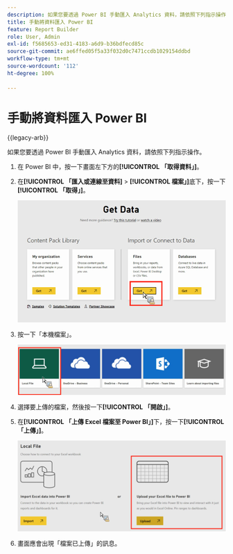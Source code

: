 ```yaml
---
description: 如果您要透過 Power BI 手動匯入 Analytics 資料，請依照下列指示操作。
title: 手動將資料匯入 Power BI
feature: Report Builder
role: User, Admin
exl-id: f5685653-ed31-4183-a6d9-b36bdfecd85c
source-git-commit: ae6ffed05f5a33f032d0c7471ccdb1029154ddbd
workflow-type: tm+mt
source-wordcount: '112'
ht-degree: 100%

---
```


# 手動將資料匯入 Power BI

{{legacy-arb}}

如果您要透過 Power BI 手動匯入 Analytics 資料，請依照下列指示操作。

1. 在 Power BI 中，按一下畫面左下方的&#x200B;**[!UICONTROL 「取得資料」]**。
1. 在&#x200B;**[!UICONTROL 「匯入或連線至資料]** > **[!UICONTROL 檔案」]**&#x200B;底下，按一下&#x200B;**[!UICONTROL 「取得」]**。

   ![在「匯入或連線至資料」下面，按一下「取得圖示」。](assets/get-data.png)

1. 按一下「本機檔案」。

   ![按一下「本機檔案」圖示。](assets/local-file.png)

1. 選擇要上傳的檔案，然後按一下&#x200B;**[!UICONTROL 「開啟」]**。
1. 在&#x200B;**[!UICONTROL 「上傳 Excel 檔案至 Power BI」]**&#x200B;下，按一下&#x200B;**[!UICONTROL 「上傳」]**。

   ![按一下「上傳」，上傳您的 Excel 檔案。](assets/upload-excel-file.png)

1. 畫面應會出現「檔案已上傳」的訊息。
